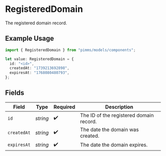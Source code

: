 # RegisteredDomain

The registered domain record.

## Example Usage

```typescript
import { RegisteredDomain } from "pimms/models/components";

let value: RegisteredDomain = {
  id: "<id>",
  createdAt: "1739213692898",
  expiresAt: "1768080480793",
};
```

## Fields

| Field                                   | Type                                    | Required                                | Description                             |
| --------------------------------------- | --------------------------------------- | --------------------------------------- | --------------------------------------- |
| `id`                                    | *string*                                | :heavy_check_mark:                      | The ID of the registered domain record. |
| `createdAt`                             | *string*                                | :heavy_check_mark:                      | The date the domain was created.        |
| `expiresAt`                             | *string*                                | :heavy_check_mark:                      | The date the domain expires.            |
